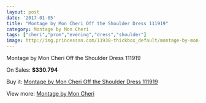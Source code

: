 ```yaml
---
layout: post
date: '2017-01-05'
title: "Montage by Mon Cheri Off the Shoulder Dress 111919"
category: Montage by Mon Cheri
tags: ["cheri","prom","evening","dress","shoulder"]
image: http://img.princessan.com/11938-thickbox_default/montage-by-mon-cheri-off-the-shoulder-dress-111919.jpg
---
```

Montage by Mon Cheri Off the Shoulder Dress 111919

On Sales: **$330.794**
<a href="https://www.princessan.com/en/montage-by-mon-cheri/5588-montage-by-mon-cheri-off-the-shoulder-dress-111919.html"><amp-img layout="responsive" width="600" height="600" src="//img.princessan.com/11938-thickbox_default/montage-by-mon-cheri-off-the-shoulder-dress-111919.jpg" alt="Montage by Mon Cheri Off the Shoulder Dress 111919 0" /></a>
<a href="https://www.princessan.com/en/montage-by-mon-cheri/5588-montage-by-mon-cheri-off-the-shoulder-dress-111919.html"><amp-img layout="responsive" width="600" height="600" src="//img.princessan.com/11939-thickbox_default/montage-by-mon-cheri-off-the-shoulder-dress-111919.jpg" alt="Montage by Mon Cheri Off the Shoulder Dress 111919 1" /></a>
<a href="https://www.princessan.com/en/montage-by-mon-cheri/5588-montage-by-mon-cheri-off-the-shoulder-dress-111919.html"><amp-img layout="responsive" width="600" height="600" src="//img.princessan.com/11940-thickbox_default/montage-by-mon-cheri-off-the-shoulder-dress-111919.jpg" alt="Montage by Mon Cheri Off the Shoulder Dress 111919 2" /></a>

Buy it: [Montage by Mon Cheri Off the Shoulder Dress 111919](https://www.princessan.com/en/montage-by-mon-cheri/5588-montage-by-mon-cheri-off-the-shoulder-dress-111919.html "Montage by Mon Cheri Off the Shoulder Dress 111919")

View more: [Montage by Mon Cheri](https://www.princessan.com/en/45-montage-by-mon-cheri "Montage by Mon Cheri")